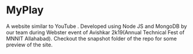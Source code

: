 # MyPlay
A website similar to YouTube .
Developed using Node JS and MongoDB by our team during Webster event of Avishkar 2k19(Annual Technical Fest of MNNIT Allahabad).
Checkout the snapshot folder of the repo for some preview of the site.
